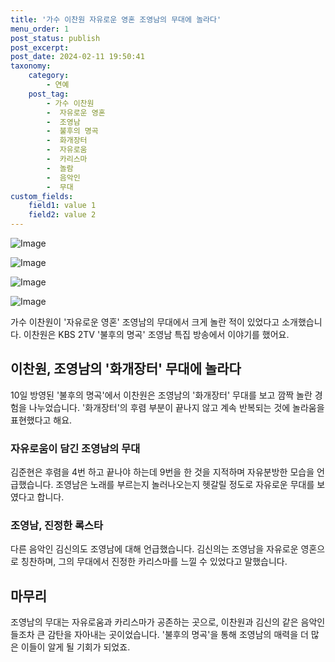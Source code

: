 ```yaml
---
title: '가수 이찬원 자유로운 영혼 조영남의 무대에 놀라다'
menu_order: 1
post_status: publish
post_excerpt: 
post_date: 2024-02-11 19:50:41
taxonomy:
    category:
        - 연예
    post_tag:
        - 가수 이찬원
        -  자유로운 영혼
        -  조영남
        -  불후의 명곡
        -  화개장터
        -  자유로움
        -  카리스마
        -  놀람
        -  음악인
        -  무대
custom_fields:
    field1: value 1
    field2: value 2
---
```


![Image](https://ssl.pstatic.net/mimgnews/image/213/2024/02/10/0001286000_001_20240210190101248.jpg?type=w540)

![Image](https://mimgnews.pstatic.net/image/213/2024/02/10/0001286000_002_20240210190101344.jpg?type=w540)

![Image](https://ssl.pstatic.net/mimgnews/image/213/2024/02/10/0001286000_003_20240210190101689.jpg?type=w540)

![Image](https://mimgnews.pstatic.net/image/213/2024/02/10/0001286000_004_20240210190101863.jpg?type=w540)

가수 이찬원이 '자유로운 영혼' 조영남의 무대에서 크게 놀란 적이 있었다고 소개했습니다. 이찬원은 KBS 2TV '불후의 명곡' 조영남 특집 방송에서 이야기를 했어요. 
## 이찬원, 조영남의 '화개장터' 무대에 놀라다
10일 방영된 '불후의 명곡'에서 이찬원은 조영남의 '화개장터' 무대를 보고 깜짝 놀란 경험을 나누었습니다. '화개장터'의 후렴 부분이 끝나지 않고 계속 반복되는 것에 놀라움을 표현했다고 해요.
### 자유로움이 담긴 조영남의 무대
김준현은 후렴을 4번 하고 끝나야 하는데 9번을 한 것을 지적하며 자유분방한 모습을 언급했습니다. 조영남은 노래를 부르는지 놀러나오는지 헷갈릴 정도로 자유로운 무대를 보였다고 합니다.
### 조영남, 진정한 록스타
다른 음악인 김신의도 조영남에 대해 언급했습니다. 김신의는 조영남을 자유로운 영혼으로 칭찬하며, 그의 무대에서 진정한 카리스마를 느낄 수 있었다고 말했습니다. 
## 마무리
조영남의 무대는 자유로움과 카리스마가 공존하는 곳으로, 이찬원과 김신의 같은 음악인들조차 큰 감탄을 자아내는 곳이었습니다. '불후의 명곡'을 통해 조영남의 매력을 더 많은 이들이 알게 될 기회가 되었죠.
